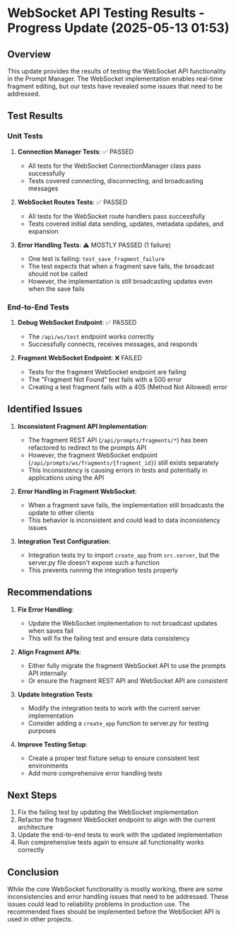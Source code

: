 # WebSocket API Testing Results - Progress Update (2025-05-13 01:53)

## Overview

This update provides the results of testing the WebSocket API functionality in the Prompt Manager. The WebSocket implementation enables real-time fragment editing, but our tests have revealed some issues that need to be addressed.

## Test Results

### Unit Tests

1. **Connection Manager Tests**: ✅ PASSED
   - All tests for the WebSocket ConnectionManager class pass successfully
   - Tests covered connecting, disconnecting, and broadcasting messages

2. **WebSocket Routes Tests**: ✅ PASSED
   - All tests for the WebSocket route handlers pass successfully
   - Tests covered initial data sending, updates, metadata updates, and expansion

3. **Error Handling Tests**: ⚠️ MOSTLY PASSED (1 failure)
   - One test is failing: `test_save_fragment_failure`
   - The test expects that when a fragment save fails, the broadcast should not be called
   - However, the implementation is still broadcasting updates even when the save fails

### End-to-End Tests

1. **Debug WebSocket Endpoint**: ✅ PASSED
   - The `/api/ws/test` endpoint works correctly
   - Successfully connects, receives messages, and responds

2. **Fragment WebSocket Endpoint**: ❌ FAILED
   - Tests for the fragment WebSocket endpoint are failing
   - The "Fragment Not Found" test fails with a 500 error
   - Creating a test fragment fails with a 405 (Method Not Allowed) error

## Identified Issues

1. **Inconsistent Fragment API Implementation**:
   - The fragment REST API (`/api/prompts/fragments/*`) has been refactored to redirect to the prompts API
   - However, the fragment WebSocket endpoint (`/api/prompts/ws/fragments/{fragment_id}`) still exists separately
   - This inconsistency is causing errors in tests and potentially in applications using the API

2. **Error Handling in Fragment WebSocket**:
   - When a fragment save fails, the implementation still broadcasts the update to other clients
   - This behavior is inconsistent and could lead to data inconsistency issues

3. **Integration Test Configuration**:
   - Integration tests try to import `create_app` from `src.server`, but the server.py file doesn't expose such a function
   - This prevents running the integration tests properly

## Recommendations

1. **Fix Error Handling**:
   - Update the WebSocket implementation to not broadcast updates when saves fail
   - This will fix the failing test and ensure data consistency

2. **Align Fragment APIs**:
   - Either fully migrate the fragment WebSocket API to use the prompts API internally
   - Or ensure the fragment REST API and WebSocket API are consistent

3. **Update Integration Tests**:
   - Modify the integration tests to work with the current server implementation
   - Consider adding a `create_app` function to server.py for testing purposes

4. **Improve Testing Setup**:
   - Create a proper test fixture setup to ensure consistent test environments
   - Add more comprehensive error handling tests

## Next Steps

1. Fix the failing test by updating the WebSocket implementation
2. Refactor the fragment WebSocket endpoint to align with the current architecture
3. Update the end-to-end tests to work with the updated implementation
4. Run comprehensive tests again to ensure all functionality works correctly

## Conclusion

While the core WebSocket functionality is mostly working, there are some inconsistencies and error handling issues that need to be addressed. These issues could lead to reliability problems in production use. The recommended fixes should be implemented before the WebSocket API is used in other projects.
